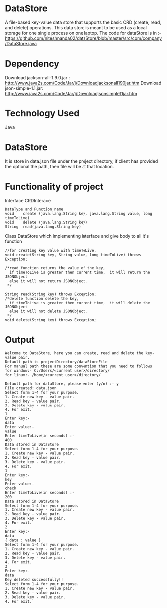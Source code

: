 # DataStore
A file-based key-value data store that supports the basic CRD (create, read, and delete) operations. This data store is meant to be used as a local storage for one single process on one laptop. 
The code for dataStore is in :- https://github.com/niteshnanda02/dataStore/blob/master/src/com/company/DataStore.java

# Dependency
Download jackson-all-1.9.0.jar : 
http://www.java2s.com/Code/Jar/j/Downloadjacksonall190jar.htm 
Download json-simple-1.1.jar:
http://www.java2s.com/Code/Jar/j/Downloadjsonsimple11jar.htm

# Technology Used
  Java

# DataStore 
  It is store in data.json file under the project directory, if client has provided the optional the path, then file will be at that location.
 
# Functionality of project

  Interface CRDInterace  
  
    DataType and Function name  
    void	create (java.lang.String key, java.lang.String value, long timeToLive)  	 
    void	delete (java.lang.String key)  	 
    String	read(java.lang.String key)  
    
  Class DataStore which implementing interface and give body to all it's function  
    
    //for creating key value with timeToLive.  
    void create(String key, String value, long timeToLive) throws Exception;  

    /*read function returns the value of the key,
      if timeToLive is greater then current time,  it will return the JSONObject
      else it will not return JSONObject.
     */
     
    String read(String key) throws Exception;  
    /*delete function delete the key,
      if timeToLive is greater then current time,  it will delete the JSONObject
      else it will not delete JSONObject.
     */  
    void delete(String key) throws Exception;  
    
# Output
    
    Welcome to DataStore, here you can create, read and delete the key-value pair.
    Default path is projectDirectory/dataStoreFile
    For manual path these are some convention that you need to follows
    for window:- C:/Users/<current user>/directory/
    for linux:- /home/<current user>/directory/

    Default path for dataStore, please enter (y/n) :- y
    File created: data.json
    Select form 1-4 for your purpose.
    1. Create new key - value pair.
    2. Read key - value pair.
    3. Delete key - value pair.
    4. For exit.
    1
    Enter key:- 
    data
    Enter value:- 
    value
    Enter timeToLive(in seconds) :- 
    400
    Data stored in DataStore
    Select form 1-4 for your purpose.
    1. Create new key - value pair.
    2. Read key - value pair.
    3. Delete key - value pair.
    4. For exit.
    1
    Enter key:- 
    key
    Enter value:- 
    check
    Enter timeToLive(in seconds) :- 
    200
    Data stored in DataStore
    Select form 1-4 for your purpose.
    1. Create new key - value pair.
    2. Read key - value pair.
    3. Delete key - value pair.
    4. For exit.
    2
    Enter key:- 
    data
    { data : value }
    Select form 1-4 for your purpose.
    1. Create new key - value pair.
    2. Read key - value pair.
    3. Delete key - value pair.
    4. For exit.
    3
    Enter key:- 
    data
    Key deleted successfully!!
    Select form 1-4 for your purpose.
    1. Create new key - value pair.
    2. Read key - value pair.
    3. Delete key - value pair.
    4. For exit.





